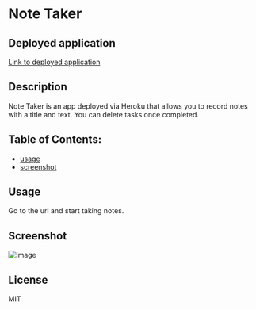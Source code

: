 # Note Taker


## Deployed application

[Link to deployed application](https://sheltered-peak-94160.herokuapp.com//)

## Description
Note Taker is an app deployed via Heroku that allows you to record notes with a title and text.  You can delete tasks once completed.


## Table of Contents:
* [usage](#usage)
* [screenshot](#screenshot)


## Usage 
Go to the url and start taking notes.


## Screenshot
![image](https://user-images.githubusercontent.com/71302040/104108988-17524280-528f-11eb-9be9-c85584b8cffb.png)
      

## License 
MIT
